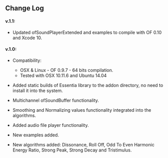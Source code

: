 
## Change Log

#### v.1.1:
* Updated ofSoundPlayerExtended and examples to compile with OF 0.10 and Xcode 10.


#### v.1.0:

* Compatibility:   
  - OSX & Linux - OF 0.9.7 - 64 bits compilation.
  - Tested with OSX 10.11.6 and Ubuntu 14.04


* Added static builds of Essentia library to the addon directory, no need to install it into the system.

* Multichannel ofSoundBuffer functionality.

* Smoothing and Normalizing values functionality integrated into the algorithms.

* Added audio file player functionality.

* New examples added.

* New algorithms added: Dissonance, Roll Off, Odd To Even Harmonic Energy Ratio, Strong Peak, Strong Decay and Tristimulus.
